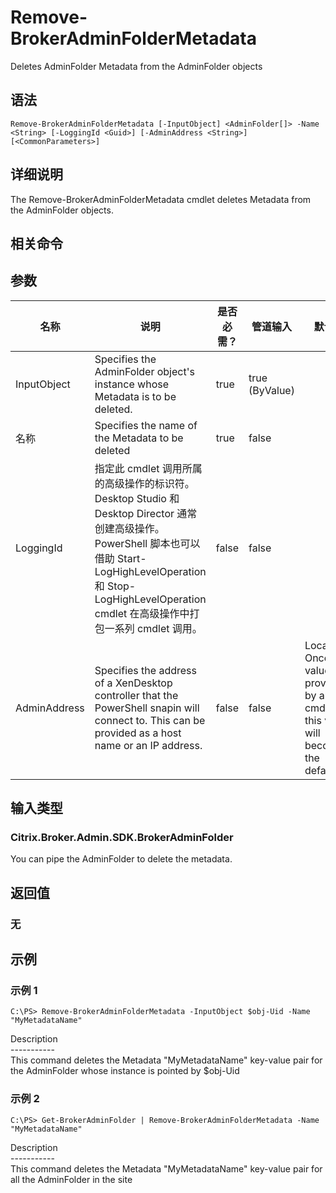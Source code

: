 # Remove-BrokerAdminFolderMetadata

Deletes AdminFolder Metadata from the AdminFolder objects

## 语法

    Remove-BrokerAdminFolderMetadata [-InputObject] <AdminFolder[]> -Name <String> [-LoggingId <Guid>] [-AdminAddress <String>] [<CommonParameters>]
    

## 详细说明

The Remove-BrokerAdminFolderMetadata cmdlet deletes Metadata from the AdminFolder objects.

## 相关命令

## 参数

| 名称           | 说明                                                                                                                                                                              | 是否必需？ | 管道输入           | 默认值                                                                                    |
| ------------ | ------------------------------------------------------------------------------------------------------------------------------------------------------------------------------- | ----- | -------------- | -------------------------------------------------------------------------------------- |
| InputObject  | Specifies the AdminFolder object's instance whose Metadata is to be deleted.                                                                                                    | true  | true (ByValue) |                                                                                        |
| 名称           | Specifies the name of the Metadata to be deleted                                                                                                                                | true  | false          |                                                                                        |
| LoggingId    | 指定此 cmdlet 调用所属的高级操作的标识符。 Desktop Studio 和 Desktop Director 通常创建高级操作。 PowerShell 脚本也可以借助 Start-LogHighLevelOperation 和 Stop-LogHighLevelOperation cmdlet 在高级操作中打包一系列 cmdlet 调用。 | false | false          |                                                                                        |
| AdminAddress | Specifies the address of a XenDesktop controller that the PowerShell snapin will connect to. This can be provided as a host name or an IP address.                              | false | false          | Localhost. Once a value is provided by any cmdlet, this value will become the default. |

## 输入类型

### Citrix.Broker.Admin.SDK.BrokerAdminFolder

You can pipe the AdminFolder to delete the metadata.

## 返回值

### 无

## 示例

### 示例 1

    C:\PS> Remove-BrokerAdminFolderMetadata -InputObject $obj-Uid -Name "MyMetadataName"
    

Description  
\---\---\-----  
This command deletes the Metadata "MyMetadataName" key-value pair for the AdminFolder whose instance is pointed by $obj-Uid

### 示例 2

    C:\PS> Get-BrokerAdminFolder | Remove-BrokerAdminFolderMetadata -Name "MyMetadataName"
    

Description  
\---\---\-----  
This command deletes the Metadata "MyMetadataName" key-value pair for all the AdminFolder in the site